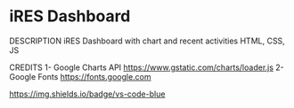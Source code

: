# iRES Dashboard

DESCRIPTION
iRES Dashboard with chart and recent activities
HTML, CSS, JS

CREDITS
1- Google Charts API
https://www.gstatic.com/charts/loader.js
2- Google Fonts
https://fonts.google.com

https://img.shields.io/badge/vs-code-blue
